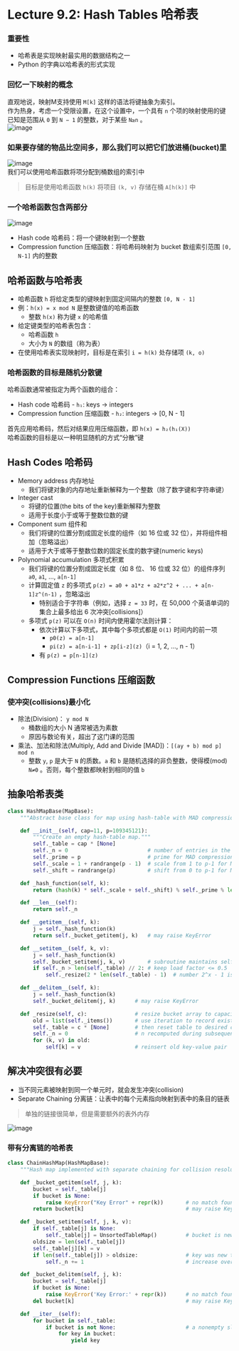 # Lecture 9.2: Hash Tables 哈希表  

### 重要性  
- 哈希表是实现映射最实用的数据结构之一  
- Python 的字典以哈希表的形式实现  

### 回忆一下映射的概念
直观地说，映射M支持使用 `M[k]` 这样的语法将键抽象为索引。  
作为热身，考虑一个受限设置，在这个设置中，一个具有 `n` 个项的映射使用的键已知是范围从 `0` 到 `N − 1` 的整数，对于某些 `N≥n` 。  
![image](https://user-images.githubusercontent.com/57821066/232949831-e0f0d37c-007c-4224-b58f-4606e3c7bd14.png)  

### 如果要存储的物品比空间多，那么我们可以把它们放进桶(bucket)里  
![image](https://user-images.githubusercontent.com/57821066/232950153-46799da2-f190-4e10-a859-bbc43eb89404.png)  
我们可以使用哈希函数将项分配到桶数组的索引中  
> 目标是使用哈希函数 `h(k)` 将项目 `(k, v)` 存储在桶 `A[h(k)]` 中  

### 一个哈希函数包含两部分  
![image](https://user-images.githubusercontent.com/57821066/232950654-7f578db0-2f86-4725-97d6-e365d992ee68.png)  
- Hash code 哈希码：将一个键映射到一个整数  
- Compression function 压缩函数：将哈希码映射为 bucket 数组索引范围 `[0, N-1]` 内的整数  

## 哈希函数与哈希表  
- 哈希函数 `h` 将给定类型的键映射到固定间隔内的整数 `[0, N - 1]`  
- 例：`h(x) = x mod N` 是整数键值的哈希函数  
    - 整数 `h(x)` 称为键 `x` 的哈希值  
- 给定键类型的哈希表包含：  
    - 哈希函数 `h`  
    - 大小为 `N` 的数组（称为表）  
- 在使用哈希表实现映射时，目标是在索引 `i = h(k)` 处存储项 `(k, o)`  

### 哈希函数的目标是随机分散键  
哈希函数通常被指定为两个函数的组合：  
- Hash code 哈希码 - `h₁`: keys → integers  
- Compression function 压缩函数 - `h₂`: integers → [0, N - 1]  

首先应用哈希码，然后对结果应用压缩函数，即 `h(x) = h₂(h₁(X))`  
哈希函数的目标是以一种明显随机的方式“分散”键  

## Hash Codes 哈希码  
- Memory address 内存地址  
    - 我们将键对象的内存地址重新解释为一个整数（除了数字键和字符串键）  
- Integer cast  
    - 将键的位置(the bits of the key)重新解释为整数  
    - 适用于长度小于或等于整数位数的键  
- Component sum 组件和  
    - 我们将键的位置分割成固定长度的组件（如 16 位或 32 位），并将组件相加（忽略溢出）  
    - 适用于大于或等于整数位数的固定长度的数字键(numeric keys)  
- Polynomial accumulation 多项式积累
    - 我们将键的位置分割成固定长度（如 8 位、 16 位或 32 位）的组件序列 `a0`, `a1`, ..., `a[n-1]`  
    - 计算固定值 `z` 的多项式 `p(z) = a0 + a1*z + a2*z^2 + ... + a[n-1]z^(n-1)` ，忽略溢出  
        - 特别适合于字符串（例如，选择 `z = 33` 时，在 50,000 个英语单词的集合上最多给出 6 次冲突[collisions]）  
    - 多项式 `p(z)` 可以在 `O(n)` 时间内使用霍尔法则计算：  
        - 依次计算以下多项式，其中每个多项式都是 `O(1)` 时间内的前一项  
            - `p0(z) = a[n-1]`  
            - `pi(z) = a[n-i-1] + zp[i-z](z)`（i = 1, 2, ..., n - 1）  
        - 有 `p(z) = p[n-1](z)`  

## Compression Functions 压缩函数  
### 使冲突(collisions)最小化  
- 除法(Division)： `y mod N`  
    - 桶数组的大小 N 通常被选为素数  
    - 原因与数论有关，超出了这门课的范围  
- 乘法、加法和除法(Multiply, Add and Divide [MAD])：`[(ay + b) mod p] mod n`
    - 整数 `y`, `p` 是大于 `N` 的质数。`a` 和 `b` 是随机选择的非负整数，使得模(mod) `N≠0` 。否则，每个整数都映射到相同的值 `b`  

## 抽象哈希表类  
```Python
class HashMapBase(MapBase):
    """Abstract base class for map using hash-table with MAD compression."""

    def __init__(self, cap=11, p=109345121):
        """Create an empty hash-table map."""
        self._table = cap * [None]
        self._n = 0                         # number of entries in the map
        self._prime = p                     # prime for MAD compression
        self._scale = 1 + randrange(p - 1)  # scale from 1 to p-1 for MAD
        self._shift = randrange(p)          # shift from 0 to p-1 for MAD

    def _hash_function(self, k):
        return (hash(k) * self._scale + self._shift) % self._prime % len(self._table)

    def __len__(self):
        return self._n

    def __getitem__(self, k):
        j = self._hash_function(k)
        return self._bucket_getitem(j, k)   # may raise KeyError

    def __setitem__(self, k, v):
        j = self._hash_function(k)
        self._bucket_setitem(j, k, v)       # subroutine maintains self._n
        if self._n > len(self._table) // 2: # keep load factor <= 0.5
            self._resize(2 * len(self._table) - 1)  # number 2^x - 1 is often prime

    def __delitem__(self, k):
        j = self._hash_function(k)
        self._bucket_delitem(j, k)      # may raise KeyError

    def _resize(self, c):               # resize bucket array to capacity c
        old = list(self._items())       # use iteration to record existing items
        self._table = c * [None]        # then reset table to desired capacity
        self._n = 0                     # n recomputed during subsequent adds
        for (k, v) in old:
            self[k] = v                 # reinsert old key-value pair
```

## 解决冲突很有必要  
- 当不同元素被映射到同一个单元时，就会发生冲突(collision)  
- Separate Chaining 分离链：让表中的每个元素指向映射到表中的条目的链表  
> 单独的链接很简单，但是需要额外的表外内存  

![image](https://user-images.githubusercontent.com/57821066/232959151-56bd4aba-8626-45c2-97b6-e68c264aac8c.png)  

### 带有分离链的哈希表
```Python
class ChainHashMap(HashMapBase):
    """Hash map implemented with separate chaining for collision resolution."""

    def _bucket_getitem(self, j, k):
        bucket = self._table[j]
        if bucket is None:
            raise KeyError("Key Error" + repr(k))       # no match found
        return bucket[k]                                # may raise KeyError

    def _bucket_setitem(self, j, k, v):
        if self._table[j] is None:
            self._table[j] = UnsortedTableMap()         # bucket is new to the table
        oldsize = len(self._table[j])
        self._table[j][k] = v
        if len(self._table[j]) > oldsize:               # key was new to the table
            self._n += 1                                # increase overall map size

    def _bucket_delitem(self, j, k):
        bucket = self._table[j]
        if bucket is None:
            raise KeyError('Key Error:' + repr(k))      # no match found
        del bucket[k]                                   # may raise KeyError

    def __iter__(self):
        for bucket in self._table:
            if bucket is not None:                      # a nonempty slot
                for key in bucket:
                    yield key
```